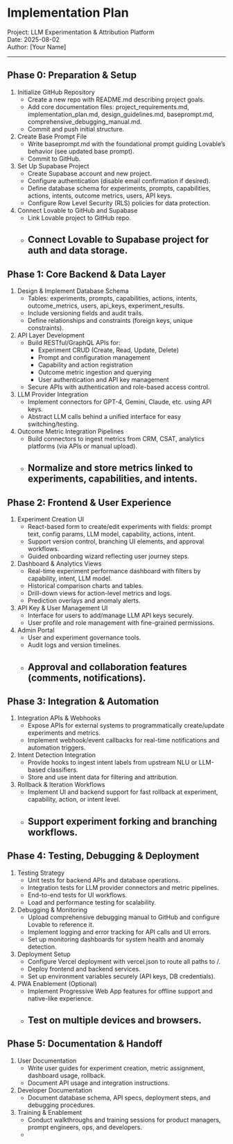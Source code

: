 # **Implementation Plan**

Project: LLM Experimentation & Attribution Platform  
Date: 2025-08-02  
Author: \[Your Name\]

---

## **Phase 0: Preparation & Setup**

1. Initialize GitHub Repository  
   * Create a new repo with README.md describing project goals.  
   * Add core documentation files: project\_requirements.md, implementation\_plan.md, design\_guidelines.md, baseprompt.md, comprehensive\_debugging\_manual.md.  
   * Commit and push initial structure.  
2. Create Base Prompt File  
   * Write baseprompt.md with the foundational prompt guiding Lovable’s behavior (see updated base prompt).  
   * Commit to GitHub.  
3. Set Up Supabase Project  
   * Create Supabase account and new project.  
   * Configure authentication (disable email confirmation if desired).  
   * Define database schema for experiments, prompts, capabilities, actions, intents, outcome metrics, users, API keys.  
   * Configure Row Level Security (RLS) policies for data protection.  
4. Connect Lovable to GitHub and Supabase  
   * Link Lovable project to GitHub repo.  
   * Connect Lovable to Supabase project for auth and data storage.  
     ---

## **Phase 1: Core Backend & Data Layer**

1. Design & Implement Database Schema  
   * Tables: experiments, prompts, capabilities, actions, intents, outcome\_metrics, users, api\_keys, experiment\_results.  
   * Include versioning fields and audit trails.  
   * Define relationships and constraints (foreign keys, unique constraints).  
2. API Layer Development  
   * Build RESTful/GraphQL APIs for:  
     * Experiment CRUD (Create, Read, Update, Delete)  
     * Prompt and configuration management  
     * Capability and action registration  
     * Outcome metric ingestion and querying  
     * User authentication and API key management  
   * Secure APIs with authentication and role-based access control.  
3. LLM Provider Integration  
   * Implement connectors for GPT-4, Gemini, Claude, etc. using API keys.  
   * Abstract LLM calls behind a unified interface for easy switching/testing.  
4. Outcome Metric Integration Pipelines  
   * Build connectors to ingest metrics from CRM, CSAT, analytics platforms (via APIs or manual upload).  
   * Normalize and store metrics linked to experiments, capabilities, and intents.  
     ---

## **Phase 2: Frontend & User Experience**

1. Experiment Creation UI  
   * React-based form to create/edit experiments with fields: prompt text, config params, LLM model, capability, actions, intent.  
   * Support version control, branching UI elements, and approval workflows.  
   * Guided onboarding wizard reflecting user journey steps.  
2. Dashboard & Analytics Views  
   * Real-time experiment performance dashboard with filters by capability, intent, LLM model.  
   * Historical comparison charts and tables.  
   * Drill-down views for action-level metrics and logs.  
   * Prediction overlays and anomaly alerts.  
3. API Key & User Management UI  
   * Interface for users to add/manage LLM API keys securely.  
   * User profile and role management with fine-grained permissions.  
4. Admin Portal  
   * User and experiment governance tools.  
   * Audit logs and version timelines.  
   * Approval and collaboration features (comments, notifications).  
     ---

## **Phase 3: Integration & Automation**

1. Integration APIs & Webhooks  
   * Expose APIs for external systems to programmatically create/update experiments and metrics.  
   * Implement webhook/event callbacks for real-time notifications and automation triggers.  
2. Intent Detection Integration  
   * Provide hooks to ingest intent labels from upstream NLU or LLM-based classifiers.  
   * Store and use intent data for filtering and attribution.  
3. Rollback & Iteration Workflows  
   * Implement UI and backend support for fast rollback at experiment, capability, action, or intent level.  
   * Support experiment forking and branching workflows.  
     ---

## **Phase 4: Testing, Debugging & Deployment**

1. Testing Strategy  
   * Unit tests for backend APIs and database operations.  
   * Integration tests for LLM provider connectors and metric pipelines.  
   * End-to-end tests for UI workflows.  
   * Load and performance testing for scalability.  
2. Debugging & Monitoring  
   * Upload comprehensive debugging manual to GitHub and configure Lovable to reference it.  
   * Implement logging and error tracking for API calls and UI errors.  
   * Set up monitoring dashboards for system health and anomaly detection.  
3. Deployment Setup  
   * Configure Vercel deployment with vercel.json to route all paths to /.  
   * Deploy frontend and backend services.  
   * Set up environment variables securely (API keys, DB credentials).  
4. PWA Enablement (Optional)  
   * Implement Progressive Web App features for offline support and native-like experience.  
   * Test on multiple devices and browsers.  
     ---

## **Phase 5: Documentation & Handoff**

1. User Documentation  
   * Write user guides for experiment creation, metric assignment, dashboard usage, rollback.  
   * Document API usage and integration instructions.  
2. Developer Documentation  
   * Document database schema, API specs, deployment steps, and debugging procedures.  
3. Training & Enablement  
   * Conduct walkthroughs and training sessions for product managers, prompt engineers, ops, and developers.  
   * 


